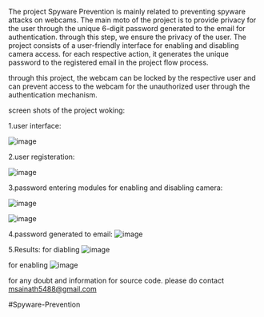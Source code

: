 The project Spyware Prevention is mainly related to preventing spyware attacks on webcams. The main moto of the project is to provide privacy for the user through the unique 6-digit password generated to the email for authentication. through this step, we ensure the privacy of the user. The project consists of a user-friendly interface for enabling and disabling camera access. for each respective action, it generates the unique password to the registered email in the project flow process.

through this project, the webcam can be locked by the respective user and can prevent access to the webcam for the unauthorized user through the authentication mechanism. 

screen shots of the project woking:

1.user interface:

![image](https://github.com/sai054/Spyware-Prevention/assets/160818112/dc88ca1e-7dfa-46b7-a3dc-67af8479ec33)

2.user registeration:

![image](https://github.com/sai054/Spyware-Prevention/assets/160818112/3013ebbd-d455-46ee-9a5e-07544e3c62bf)

3.password entering modules for enabling and disabling camera:

![image](https://github.com/sai054/Spyware-Prevention/assets/160818112/2c84e338-19fd-4a14-b78c-a8fab4fabf51)

![image](https://github.com/sai054/Spyware-Prevention/assets/160818112/e2cb1193-20ef-44b9-b271-8165e074b1aa)

4.password generated to email:
![image](https://github.com/sai054/Spyware-Prevention/assets/160818112/b10cd77d-a35f-4e00-bce4-46a492806c31)

5.Results:
for diabling
![image](https://github.com/sai054/Spyware-Prevention/assets/160818112/824c1f6c-a5da-488f-94ee-ad318c3505fe)

for enabling
![image](https://github.com/sai054/Spyware-Prevention/assets/160818112/8b3db92c-06e7-45b9-9929-fb35596bf724)


for any doubt and information for source code. please do contact msainath5488@gmail.com

#Spyware-Prevention
